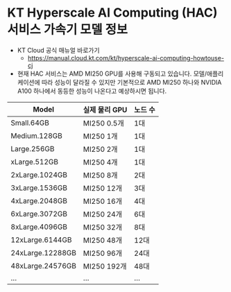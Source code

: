 
# KT Hyperscale AI Computing (HAC) 서비스 가속기 모델 정보

- KT Cloud 공식 매뉴얼 바로가기
    - https://manual.cloud.kt.com/kt/hyperscale-ai-computing-howtouse-cj
- 현재 HAC 서비스는 AMD MI250 GPU를 사용해 구동되고 있습니다. 모델/애플리케이션에 따라 성능이 달라질 수 있지만 기본적으로 AMD MI250 하나와 NVIDIA A100 하나에서 동등한 성능이 나온다고 예상하시면 됩니다.

| Model | 실제 물리 GPU | 노드 수 |
| --- | --- | --- |
| Small.64GB | MI250 0.5개 | 1대 |
| Medium.128GB | MI250 1개 | 1대 |
| Large.256GB | MI250 2개 | 1대 |
| xLarge.512GB | MI250 4개 | 1대 |
| 2xLarge.1024GB | MI250 8개 | 2대 |
| 3xLarge.1536GB | MI250 12개 | 3대 |
| 4xLarge.2048GB | MI250 16개 | 4대 |
| 6xLarge.3072GB | MI250 24개 | 6대 |
| 8xLarge.4096GB | MI250 32개 | 8대 |
| 12xLarge.6144GB | MI250 48개 | 12대 |
| 24xLarge.12288GB | MI250 96개 | 24대 |
| 48xLarge.24576GB | MI250 192개 | 48대 |
| … | … | … |